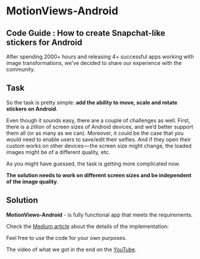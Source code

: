 # MotionViews-Android

## Code Guide : How to create Snapchat-like stickers for Android

After spending 2000+ hours and releasing 4+ successful apps working with 
image transformations, we’ve decided to share our experience with the community.

## Task

So the task is pretty simple: **add the ability to move, scale and rotate stickers on Android**.

Even though it sounds easy, there are a couple of challenges as well. 
First, there is a zillion of screen sizes of Android devices, and we’d better 
support them all (or as many as we can). Moreover, it could be the case 
that you would need to enable users to save/edit their selfies. And if 
they open their custom works on other devices — the screen size might 
change, the loaded images might be of a different quality, etc.

As you might have guessed, the task is getting more complicated now.

**The solution needs to work on different screen sizes and be independent of the image quality**.

## Solution

**MotionViews-Android** - is fully functional app that meets the requirements.

Check the [Medium article](https://medium.com/uptech-team/how-to-create-snapchat-like-stickers-for-android-50512957c351) about the details of the implementation:

Feel free to use the code for your own purposes.

The video of what we got in the end on the [YouTube](https://www.youtube.com/watch?v=6IkmFmlrLPA).